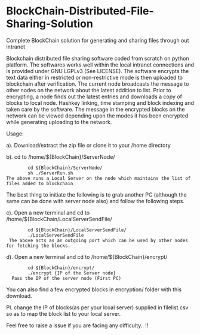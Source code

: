 # BlockChain-Distributed-File-Sharing-Solution
Complete BlockChain solution for generating and sharing files through out intranet

Blockchain distributed file sharing software coded from scratch on python platform. The softwares works well within the local intranet connections and is provided under GNU LGPLv3 (See LICENSE). The software encrypts the text data either in restricted or non-restrictive mode is then uploaded to blockchain after verification. The current node broadcasts the message to other nodes on the network about the latest addition to list. Prior to encrypting, a node finds out the latest entries and downloads a copy of blocks to local node. Hashkey linking, time stamping and block indexing and taken care by the software. The message in the encrypted blocks on the network can be viewed depending upon the modes it has been encrypted while generating uploading to the network.

Usage:

a). Download/extract the zip file or clone it to your /home directory

b). cd to /home/${BlockChain}/ServerNode/

            cd ${BlockChain}/ServerNode/
            sh ./ServerRun.sh
    The above runs a Local Server on the node which maintains the list of files added to blockchain
 
 The best thing to initiate the following is to grab another PC (although the same can be done with server node also) and follow the following steps.
 
 c). Open a new terminal and cd to /home/${BlockChain/LocalServerSendFile/
 
            cd ${BlockChain}/LocalServerSendFile/
            ./LocalServerSendFile
     The above acts as an outgoing port which can be used by other nodes for fetching the blocks.
     
 d). Open a new terminal and cd to /home/${BlockChain}/encrypt/
 
            cd ${BlockChain}/encrypt/
            ./encrypt {IP of the Server node}          
      Pass the IP of the server node (First PC)
      
You can also find a few encrypted blocks in encryption/ folder with this download.

Pl. change the IP of blocks(as per your lcoal server) supplied in filelist.csv so as to map the block list to your local server.

Feel free to raise a issue if you are facing any difficulty.. !!
